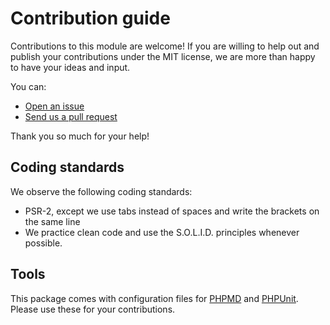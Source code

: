 # Contribution guide

Contributions to this module are welcome! If you are willing to help out and publish your contributions under the MIT
license, we are more than happy to have your ideas and input.

You can:

- [Open an issue](https://github.com/eenetrecore/form-builder/issues)
- [Send us a pull request](https://github.com/eenetrecore/form-builder/pulls)

Thank you so much for your help!

## Coding standards

We observe the following coding standards:

- PSR-2, except we use tabs instead of spaces and write the brackets on the same line
- We practice clean code and use the S.O.L.I.D. principles whenever possible.

## Tools

This package comes with configuration files for [PHPMD](https://phpmd.org/) and [PHPUnit](https://phpunit.de/). 
Please use these for your contributions.
